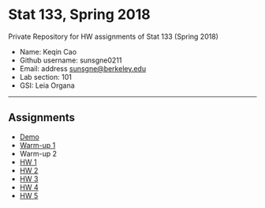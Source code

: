 # Stat 133, Spring 2018

Private Repository for HW assignments of Stat 133 (Spring 2018)

- Name: Keqin Cao
- Github username: sunsgne0211
- Email: address sunsgne@berkeley.edu 
- Lab section: 101
- GSI: Leia Organa

-----

## Assignments

- [Demo](demo)
- [Warm-up 1](warmup1)
- Warm-up 2
- [HW 1](hw01)
- [HW 2](hw02)
- [HW 3](hw03)
- [HW 4](hw04)
- [HW 5](hw05)


